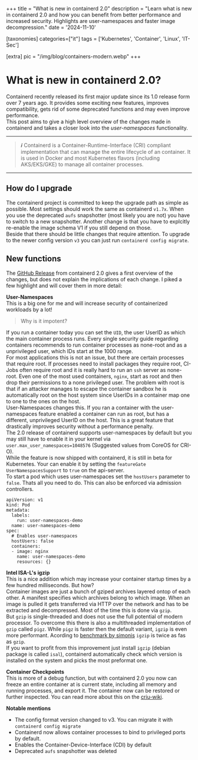 +++
title = "What is new in containerd 2.0"
description = "Learn what is new in containerd 2.0 and how you can benefit from better performance and increased security. Highlights are user-namespaces and faster image decompression."
date = '2024-11-10'

[taxonomies]
categories=["it"]
tags = ['Kubernetes', 'Container', 'Linux', 'IT-Sec']

[extra]
pic = "/img/blog/containers-modern.webp"
+++
# What is new in containerd 2.0?

Containerd recently released its first major update since its 1.0 release form over 7 years ago. It provides some exciting new features, improves compatibility, gets rid of some deprecated functions and may even improve performance.  
This post aims to give a high level overview of the changes made in containerd and takes a closer look into the *user-namespaces* functionality.

---
> **_ℹ️_** Containerd is a Container-Runtime-Interface (CRI) compliant implementation that can manage the entire lifecycle of an container. It is used in Docker and most Kubernetes flavors (including AKS/EKS/GKE) to manage all container processes.
---
## How do I upgrade
The containerd project is committed to keep the upgrade path as simple as possible. Most settings should work the same as containerd `v1.7x`. When you use the deprecated `aufs` snapshotter (most likely you are not) you have to switch to a new snapshotter. Another change is that you have to explcitly re-enable the image schema V1 if you still depend on those.  
Beside that there should be little changes that require attention. To upgrade to the newer config version `v3` you can just run `containerd config migrate`.


## New functions
The [GitHub Release](https://github.com/containerd/containerd/releases/tag/v2.0.0) from containerd 2.0 gives a first overview of the changes, but does not explain the implications of each change. I piked a few highlight and will cover them in more detail:

**User-Namespaces**  
This is a big one for me and will increase security of containerized workloads by a lot!  
> Why is it impotent?

If you run a container today you can set the `UID`, the user UserID as which the main container process runs. Every single security guide regarding containers recommends to run container processes as none-root and as a unprivileged user, which IDs start at the 1000 range.  
For most applications this is not an issue, but there are certain processes that require root. If processes need to install packages they require root, CI-Jobs often require root and it is really hard to run an `ssh` server as none-root. Even one of the most used containers, `nginx`, start as root and then drop their permissions to a none privileged user. The problem with root is that if an attacker manages to escape the container sandbox he is automatically root on the host system since UserIDs in a container map one to one to the ones on the host.  
User-Namespaces changes this. If you ran a container with the user-namespaces feature enabled a container can run as root, but has a different, unprivileged UserID on the host. This is a great feature that drastically improves security without a performance penalty.  
The 2.0 release of containerd supports user-namespaces by default but you may still have to enable it in your kernel via `user.max_user_namespaces=1048576` (Suggested values from CoreOS for CRI-O).  
While the feature is now shipped with containerd, it is still in beta for Kubernetes. Your can enable it by setting the `featureGate` `UserNamespacesSupport` to `true` on the api-server.  
To start a pod which uses user-namespaces set the `hostUsers` parameter to `false`. Thats all you need to do. This can also be enforced via admission controllers.

```yaml,linenos
apiVersion: v1
kind: Pod
metadata:
  labels:
    run: user-namespaces-demo
  name: user-namespaces-demo
spec:
  # Enables user-namespaces
  hostUsers: false 
  containers:
  - image: nginx
    name: user-namespaces-demo
    resources: {}
```

**Intel ISA-L's igzip**  
This is a nice addition which may increase your container startup times by a few hundred milliseconds. But how?  
Container images are just a bunch of gziped archives layered ontop of each other. A manifest specifies which archives belong to which image. When an image is pulled it gets transferred via HTTP over the network and has to be extracted and decompressed. Most of the time this is done via `gzip`.  
But `gzip` is single-threaded and does not use the full potential of modern processor. To overcome this there is also a multithreaded implementation of `gzip` called `pigz`. While `pigz` is faster then the default variant, `igzip` is even more performant. Acording to [benchmark by simonis](https://github.com/simonis/zlib-bench/blob/master/Results.md) `igzip` is twice as fas as `gzip`.  
If you want to profit from this improvement just install `igzip` (debian package is called `isal`), containerd automatically check which version is installed on the system and picks the most preformat one.

**Container Checkpoints**  
This is more of a debug function, but with containerd 2.0 you now can freeze an entire container at is current state, including all memory and running processes, and export it. The container now can be restored or further inspected. You can read more about this on the [criu-wiki](https://criu.org/Main_Page).

**Notable mentions**
 * The config format version changed to v3. You can migrate it with `containerd config migrate`
 * Containerd now allows container processes to bind to privileged ports by default.
 * Enables the Container-Device-Interface (CDI) by default
 * Deprecated `aufs` snapshotter was deleted

